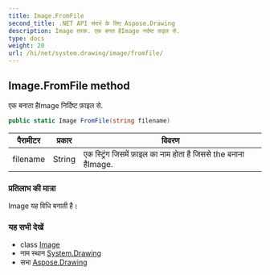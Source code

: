 ```yaml
---
title: Image.FromFile
second_title: .NET API संदर्भ के लिए Aspose.Drawing
description: Image तरक. एक बनत हैImage नर्दष्ट फ़इल से.
type: docs
weight: 20
url: /hi/net/system.drawing/image/fromfile/
---
```

## Image.FromFile method

एक बनाता हैImage निर्दिष्ट फ़ाइल से.

```csharp
public static Image FromFile(string filename)
```

| पैरामीटर | प्रकार | विवरण |
| --- | --- | --- |
| filename | String | एक स्ट्रिंग जिसमें फ़ाइल का नाम होता है जिससे the बनाना हैImage. |

### प्रतिलाभ की मात्रा

Image यह विधि बनाती है।

### यह सभी देखें

* class [Image](../)
* नाम स्थान [System.Drawing](../../image/)
* सभा [Aspose.Drawing](../../../)


